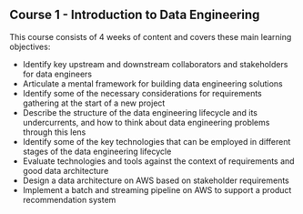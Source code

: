 ## Course 1 - Introduction to Data Engineering

This course consists of 4 weeks of content and covers these main learning objectives:

- Identify key upstream and downstream collaborators and stakeholders for data engineers
- Articulate a mental framework for building data engineering solutions
- Identify some of the necessary considerations for requirements gathering at the start of a new project
- Describe the structure of the data engineering lifecycle and its undercurrents, and how to think about data engineering problems through this lens
- Identify some of the key technologies that can be employed in different stages of the data engineering lifecycle
- Evaluate technologies and tools against the context of requirements and good data architecture
- Design a data architecture on AWS based on stakeholder requirements
- Implement a batch and streaming pipeline on AWS to support a product recommendation system